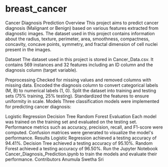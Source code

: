 # breast_cancer
Cancer Diagnosis Prediction
Overview
This project aims to predict cancer diagnosis (Malignant or Benign) based on various features extracted from diagnostic images. The dataset used in this project contains information about the radius, texture, perimeter, area, smoothness, compactness, concavity, concave points, symmetry, and fractal dimension of cell nuclei present in the images.

Dataset
The dataset used in this project is stored in Cancer_Data.csv. It contains 569 instances and 32 features including an ID column and the diagnosis column (target variable).

Preprocessing
Checked for missing values and removed columns with missing data.
Encoded the diagnosis column to convert categorical labels (M, B) to numerical labels (1, 0).
Split the dataset into training and testing sets (75% training, 25% testing).
Standardized the features to ensure uniformity in scale.
Models
Three classification models were implemented for predicting cancer diagnosis:

Logistic Regression
Decision Tree
Random Forest
Evaluation
Each model was trained on the training set and evaluated on the testing set.
Performance metrics such as accuracy, precision, recall, and F1-score were computed.
Confusion matrices were generated to visualize the model's performance.
Results
Logistic Regression achieved a testing accuracy of 94.41%.
Decision Tree achieved a testing accuracy of 95.10%.
Random Forest achieved a testing accuracy of 96.50%.
Run the Jupyter Notebook Cancer_Diagnosis_Prediction.ipynb to train the models and evaluate their performance.
Contributors
Anumula Swetha Sri
